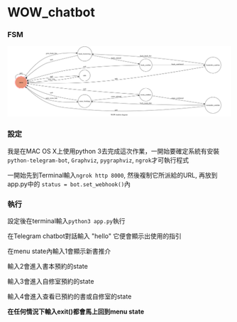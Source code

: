 # WOW_chatbot

<h3>FSM</h3>

![Alt text](state.png)

<h3>設定</h3>
<p>我是在MAC OS X上使用python 3去完成這次作業，一開始要確定系統有安裝<code>python-telegram-bot</code>, <code>Graphviz</code>, <code>pygraphviz</code>, <code>ngrok</code>才可執行程式</p>
<p>一開始先到Terminal輸入<code>ngrok http 8000</code>, 然後複制它所派給的URL, 再放到app.py中的 <code>status = bot.set_webhook()</code>內</p>

<h3>執行</h3>
<p>設定後在terminal輸入<code>python3 app.py</code>執行</p>
<p>在Telegram chatbot對話輸入 "hello" 它便會顯示出使用的指引</p>
<p>在menu state內輸入1會顯示新書推介</p>
<p>輸入2會進入書本預約的state</p>
<p>輸入3會進入自修室預約的state</p>
<p>輸入4會進入查看已預約的書或自修室的state</p>
<strong>在任何情況下輸入exit()都會馬上回到menu state</strong>
